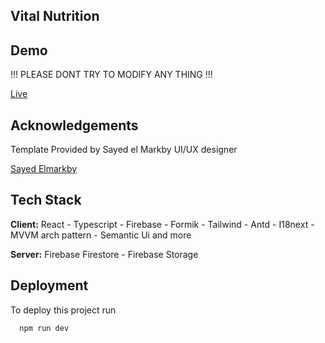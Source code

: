 ## Vital Nutrition


## Demo
!!! PLEASE DONT TRY TO MODIFY ANY THING !!!

[Live](https://vital-nutrition-dashboard.vercel.app/)
## Acknowledgements
Template Provided by Sayed el Markby UI/UX designer

 [Sayed Elmarkby](https://www.behance.net/sayedelmarakpy)

## Tech Stack

**Client:** React - Typescript - Firebase - Formik - Tailwind - Antd - I18next - MVVM arch pattern - Semantic Ui and more

**Server:** Firebase Firestore - Firebase Storage
## Deployment

To deploy this project run

```bash
  npm run dev
```

